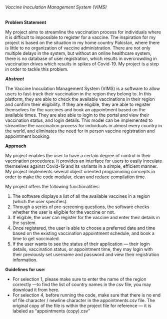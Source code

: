 ###### Vaccine Inoculation Management System (VIMS)


**Problem Statement**

My project aims to streamline the vaccination process for individuals where it is difficult to impossible to register for a vaccine. The inspiration for my project is based on the situation in my home country Pakistan, where there is little to no organization of vaccine administration. There are not only multiple delays in the system, but without an online healthcare system, there is no database of user registration, which results in overcrowding in vaccination drives which results in spikes of Covid-19. My project is a step in order to tackle this problem. 

**_Abstract_**

The Vaccine Inoculation Management System (VIMS) is a software to allow users to fast-track their vaccination in the region they belong to. In this platform, they are able to check the available vaccinations in their region and confirm their eligibility. If they are eligible, they are able to register themselves for the vaccines and book an appointment based on the available times. They are also able to login to the portal and view their vaccination status, and login details. This model can be implemented to streamline the vaccination process for individuals in almost every country in the world, and eliminates the need for in person vaccine registration and appointment booking. 

**Approach**

My project enables the user to have a certain degree of control in their vaccination procedures. It provides an interface for users to easily inoculate themselves against Covid-19 and its variants in a simple, efficient manner. My project implements several object oriented programming concepts in order to make the code modular, clean and reduce compilation time. 

My project offers the following functionalities:

1) The software displays a list of all the available vaccines in a region (which the user specifies). 
2) Through a series of pre-screening questions, the software checks whether the user is eligible for the vaccine or not. 
3) If eligible, the user can register for the vaccine and enter their details in the system. 
4) Once registered, the user is able to choose a preferred date and time based on the existing vaccination appointment schedule, and book a time to get vaccinated. 
5) If the user wants to see the status of their application — their login details, vaccination status, or appointment time, they may login with their previously set username and password and view their registration information. 

**Guidelines for use:**

- For selection 1, please make sure to enter the name of the region correctly —to find the list of country names in the csv file, you may download it from here. 
- For selection 4, before running the code, make sure that there is no end of file character / newline character in the appointments.csv file. The original copy of the file is within the project file for reference — it is labeled as “appointments (copy).csv”
